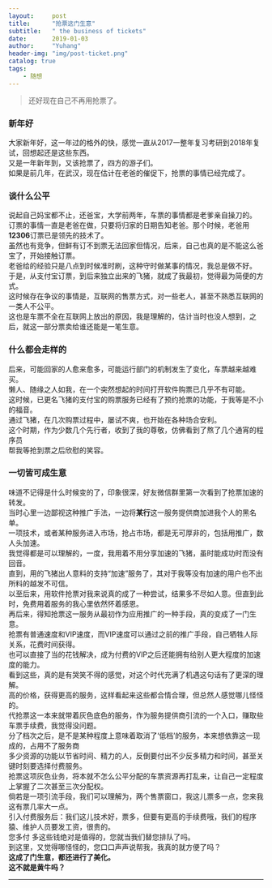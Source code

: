 ```yaml
---
layout:     post
title:      "抢票这门生意"
subtitle:   " the business of tickets"
date:       2019-01-03
author:     "Yuhang"
header-img: "img/post-ticket.png"
catalog: true
tags:
    - 随想
---
```


> 还好现在自己不再用抢票了。

### 新年好

大家新年好，这一年过的格外的快，感觉一直从2017一整年复习考研到2018年复试，回想起还是这些东西。<br>
又是一年新年到，又该抢票了，四方的游子们。<br>
如果是前几年，在武汉，现在估计在老爸的催促下，抢票的事情已经完成了。<br>


### 谈什么公平

说起自己妈宝都不止，还爸宝，大学前两年，车票的事情都是老爹亲自操刀的。<br>
订票的事情一直是老爸在做，只要将归家的日期告知老爸。那个时候，老爸用**12306**订票已是领先的技术了。<br>
虽然也有竞争，但鲜有订不到票无法回家但情况，后来，自己也真的是不能这么爸宝了，开始接触订票。<br>
老爸给的经验只是八点到时候准时刷，这种守时做某事的情况，我总是做不好。<br>
于是，从支付宝订票，到后来独立出来的飞猪，就成了我最初，觉得最为简便的方式。<br>
这时候存在争议的事情是，互联网的售票方式，对一些老人，甚至不熟悉互联网的一类人不公平。<br>
这也是车票不全在互联网上放出的原因，我是理解的，估计当时也没人想到，之后，就这一部分票卖给谁还能是一笔生意。


### 什么都会走样的

后来，可能回家的人愈来愈多，可能运行部门的机制发生了变化，车票越来越难买。<br>
懒人、随缘之人如我，在一个突然想起的时间打开软件购票已几乎不有可能。<br>
这时候，已更名飞猪的支付宝的购票服务已经有了预约抢票的功能，于我等是不小的福音。<br>
通过飞猪，在几次购票过程中，屡试不爽，也开始在各种场合安利。<br>
这个时期，作为少数几个先行者，收到了我的尊敬，仿佛看到了熬了几个通宵的程序员<br>
帮我等抢到票之后欣慰的笑容。<br>


### 一切皆可成生意

味道不记得是什么时候变的了，印象很深，好友微信群里第一次看到了抢票加速的转发。<br>
当时心里一边鄙视这种推广手法，一边将**某行**这一服务提供商加进我个人的黑名单。<br>
一项技术，或者某种服务进入市场，抢占市场，都是无可厚非的，包括用推广，数人头加速。<br>
我觉得都是可以理解的，一度，我用着不用分享加速的飞猪，虽时能成功时而没有回音。<br>
直到，用的飞猪出人意料的支持“加速”服务了，其对于我等没有加速的用户也不出所料的越发不可信。<br>
以至后来，用软件抢票对我来说真的成了一种尝试，结果多不尽如人意。但直到此时，免费用着服务的我心里依然怀着感恩。<br>
再后来，得知抢票这一服务从最初作为应用推广的一种手段，真的变成了一门生意。<br>
抢票有普通速度和VIP速度，而VIP速度可以通过之前的推广手段，自己牺牲人际关系，花费时间获得。<br>
也可以直接了当的花钱解决，成为付费的VIP之后还能拥有给别人更大程度的加速度的能力。<br>
看到这些，真的是有哭笑不得的感觉，对这个时代充满了机遇这句话有了更深的理解。<br>
高的价格，获得更高的服务，这样看起来这些都合情合理，但总然人感觉哪儿怪怪的。<br>
代抢票这一本来就带着灰色底色的服务，作为服务提供商引流的一个入口，赚取些车票手续费，我觉得没问题。<br>
分了档次之后，是不是某种程度上意味着取消了‘低档’的服务，本来想依靠这一现成的，占用不了服务商<br>
多少资源的功能以节省时间、精力的人，反倒要付出不少反多精力和时间，甚至关键时刻要选择付费服务。<br>
抢票这项灰色业务，将本就不怎么公平分配的车票资源再打乱来，让自己一定程度上掌握了二次甚至三次分配权。<br>
倘若是一项引流手段，我们可以理解为，两个售票窗口，我这儿票多一点，您来我这有票几率大一点。<br>
引入付费服务后：我们这儿技术好，票多，但要有更高的手续费哦，我们的程序猿、维护人员要发工资，很贵的。<br>
您多付 多这些钱绝对是值得的，您就当我们替您排队了吗。<br>
到这里，又觉得哪怪怪的，您口口声声说帮我，我真的就方便了吗？<br>
<strong>这成了门生意，都还进行了美化。</strong><br>
<strong>这不就是黄牛吗？</strong>











---
